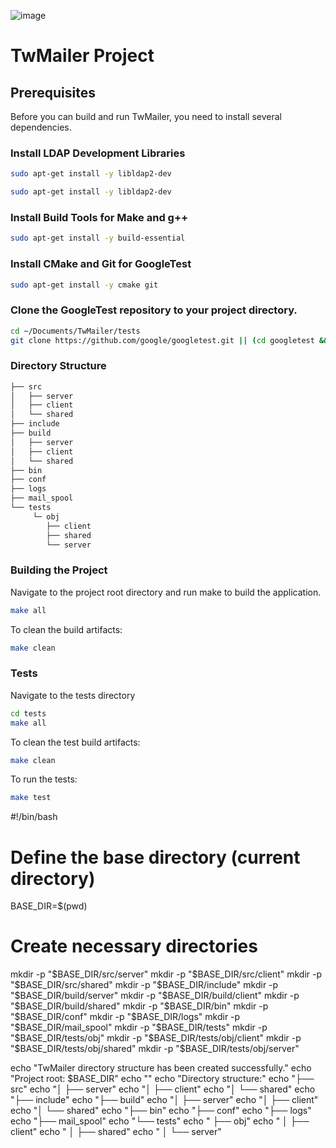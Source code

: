 ![image](https://github.com/ANcpLua/TW-Mailer-Pro/assets/124206820/38be1b2d-aa62-4d11-9f03-accdfd5fc67c)
# TwMailer Project

## Prerequisites

Before you can build and run TwMailer, you need to install several dependencies.

### Install LDAP Development Libraries
```bash
sudo apt-get install -y libldap2-dev
```
```bash
sudo apt-get install -y libldap2-dev
```
### Install Build Tools for Make and g++
```bash
sudo apt-get install -y build-essential
```
### Install CMake and Git for GoogleTest
```bash
sudo apt-get install -y cmake git
```
### Clone the GoogleTest repository to your project directory.
```bash
cd ~/Documents/TwMailer/tests
git clone https://github.com/google/googletest.git || (cd googletest && git pull)
```
### Directory Structure
```bash
├── src
│   ├── server
│   ├── client
│   └── shared
├── include
├── build
│   ├── server
│   ├── client
│   └── shared
├── bin
├── conf
├── logs
├── mail_spool
└── tests
     └─ obj
        ├── client
        ├── shared
        └── server
```

### Building the Project
Navigate to the project root directory and run make to build the application.

```bash
make all
```
To clean the build artifacts:
```bash
make clean
```
### Tests
Navigate to the tests directory
```bash
cd tests
make all
```
To clean the test build artifacts:
```bash
make clean
```
To run the tests:
```bash
make test
```

#!/bin/bash

# Define the base directory (current directory)
BASE_DIR=$(pwd)

# Create necessary directories
mkdir -p "$BASE_DIR/src/server"
mkdir -p "$BASE_DIR/src/client"
mkdir -p "$BASE_DIR/src/shared"
mkdir -p "$BASE_DIR/include"
mkdir -p "$BASE_DIR/build/server"
mkdir -p "$BASE_DIR/build/client"
mkdir -p "$BASE_DIR/build/shared"
mkdir -p "$BASE_DIR/bin"
mkdir -p "$BASE_DIR/conf"
mkdir -p "$BASE_DIR/logs"
mkdir -p "$BASE_DIR/mail_spool"
mkdir -p "$BASE_DIR/tests"
mkdir -p "$BASE_DIR/tests/obj"
mkdir -p "$BASE_DIR/tests/obj/client"
mkdir -p "$BASE_DIR/tests/obj/shared"
mkdir -p "$BASE_DIR/tests/obj/server"

echo "TwMailer directory structure has been created successfully."
echo "Project root: $BASE_DIR"
echo ""
echo "Directory structure:"
echo "├── src"
echo "│   ├── server"
echo "│   ├── client"
echo "│   └── shared"
echo "├── include"
echo "├── build"
echo "│   ├── server"
echo "│   ├── client"
echo "│   └── shared"
echo "├── bin"
echo "├── conf"
echo "├── logs"
echo "├── mail_spool"
echo "└── tests"
echo "    ├── obj"
echo "    │   ├── client"
echo "    │   ├── shared"
echo "    │   └── server"
